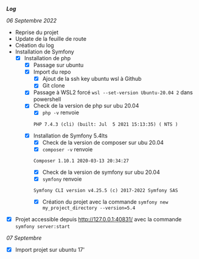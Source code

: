 ***Log***

*06 Septembre 2022*
- Reprise du projet
- Update de la feuille de route
- Création du log
- Installation de Symfony
    - [x] Installation de php
        - [x] Passage sur ubuntu
        - [x] Import du repo
            - [x] Ajout de la ssh key ubuntu wsl à Github
            - [x] Git clone
        - [x] Passage à WSL2 forcé ```wsl --set-version Ubuntu-20.04 2``` dans powershell
        - [x] Check de la version de php sur ubu 20.04
            - [x] ```php -v``` renvoie 
            ```
            PHP 7.4.3 (cli) (built: Jul  5 2021 15:13:35) ( NTS )
            ```
        - [x] Installation de Symfony 5.4lts
            - [x] Check de la version de composer sur ubu 20.04
            - [x] ```composer -v``` renvoie 
            ```
            Composer 1.10.1 2020-03-13 20:34:27
            ```
            - [x] Check de la version de symfony sur ubu 20.04
            - [x] ```symfony``` renvoie 
            ```
            Symfony CLI version v4.25.5 (c) 2017-2022 Symfony SAS
            ```
            - [x] Création du projet avec la commande ```symfony new my_project_directory --version=5.4```
- [x] Projet accessible depuis http://127.0.0.1:40831/ avec la commande ```symfony server:start```

*07 Septembre*
- [x] Import projet sur ubuntu 17'